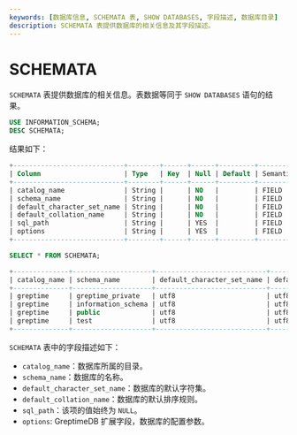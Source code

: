```yaml
---
keywords: [数据库信息, SCHEMATA 表, SHOW DATABASES, 字段描述, 数据库目录]
description: SCHEMATA 表提供数据库的相关信息及其字段描述。
---
```


# SCHEMATA

`SCHEMATA` 表提供数据库的相关信息。表数据等同于 `SHOW DATABASES` 语句的结果。

```sql
USE INFORMATION_SCHEMA;
DESC SCHEMATA;
```

结果如下：

```sql
+----------------------------+--------+------+------+---------+---------------+
| Column                     | Type   | Key  | Null | Default | Semantic Type |
+----------------------------+--------+------+------+---------+---------------+
| catalog_name               | String |      | NO   |         | FIELD         |
| schema_name                | String |      | NO   |         | FIELD         |
| default_character_set_name | String |      | NO   |         | FIELD         |
| default_collation_name     | String |      | NO   |         | FIELD         |
| sql_path                   | String |      | YES  |         | FIELD         |
| options                    | String |      | YES  |         | FIELD         |
+----------------------------+--------+------+------+---------+---------------+
```

```sql
SELECT * FROM SCHEMATA;
```

```sql
+--------------+--------------------+----------------------------+------------------------+----------+-------------+
| catalog_name | schema_name        | default_character_set_name | default_collation_name | sql_path | options     |
+--------------+--------------------+----------------------------+------------------------+----------+-------------+
| greptime     | greptime_private   | utf8                       | utf8_bin               | NULL     |             |
| greptime     | information_schema | utf8                       | utf8_bin               | NULL     |             |
| greptime     | public             | utf8                       | utf8_bin               | NULL     |             |
| greptime     | test               | utf8                       | utf8_bin               | NULL     | ttl='7days' |
+--------------+--------------------+----------------------------+------------------------+----------+-------------+
```

`SCHEMATA` 表中的字段描述如下：

- `catalog_name`：数据库所属的目录。
- `schema_name`：数据库的名称。
- `default_character_set_name`：数据库的默认字符集。
- `default_collation_name`：数据库的默认排序规则。
- `sql_path`：该项的值始终为 `NULL`。
- `options`: GreptimeDB 扩展字段，数据库的配置参数。

